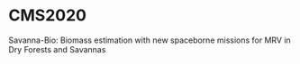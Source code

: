 # CMS2020
Savanna-Bio: Biomass estimation with new spaceborne missions for MRV in Dry Forests and Savannas
